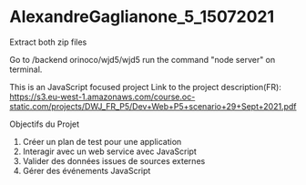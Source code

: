 # AlexandreGaglianone_5_15072021

Extract both zip files

Go to /backend orinoco/wjd5/wjd5
run the command "node server" on terminal.

This is an JavaScript focused project 
Link to the project description(FR): https://s3.eu-west-1.amazonaws.com/course.oc-static.com/projects/DWJ_FR_P5/Dev+Web+P5+scenario+29+Sept+2021.pdf

Objectifs du Projet

1. Créer un plan de test pour une application
2. Interagir avec un web service avec JavaScript
3. Valider des données issues de sources externes
4. Gérer des événements JavaScript
